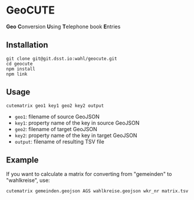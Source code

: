 # GeoCUTE
**Geo** **C**onversion **U**sing **T**elephone book **E**ntries

## Installation

```
git clone git@git.dsst.io:wahl/geocute.git
cd geocute
npm install
npm link
```

## Usage

`cutematrix geo1 key1 geo2 key2 output`
  
- `geo1`: filename of source GeoJSON
- `key1`: property name of the key in source GeoJSON
- `geo2`: filename of target GeoJSON
- `key2`: property name of the key in target GeoJSON
- `output`: filename of resulting TSV file

## Example
If you want to calculate a matrix for converting from "gemeinden" to "wahlkreise", use:

`cutematrix gemeinden.geojson AGS wahlkreise.geojson wkr_nr matrix.tsv`